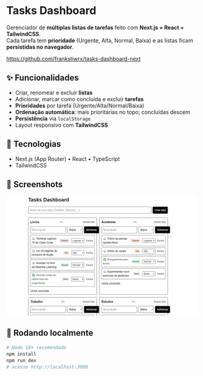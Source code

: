 # Tasks Dashboard

Gerenciador de **múltiplas listas de tarefas** feito com **Next.js + React + TailwindCSS**.  
Cada tarefa tem **prioridade** (Urgente, Alta, Normal, Baixa) e as listas ficam **persistidas no navegador**.

https://github.com/frankstiwrx/tasks-dashboard-next

## ✨ Funcionalidades
- Criar, renomear e excluir **listas**
- Adicionar, marcar como concluída e excluir **tarefas**
- **Prioridades** por tarefa (Urgente/Alta/Normal/Baixa)
- **Ordenação automática**: mais prioritárias no topo; concluídas descem
- **Persistência** via `localStorage`
- Layout responsivo com **TailwindCSS**

## 🧰 Tecnologias
- Next.js (App Router) • React • TypeScript
- TailwindCSS

## 📸 Screenshots
<img src="public/screenshot-01.png" width="600" />

## 🚀 Rodando localmente
```bash
# Node 18+ recomendado
npm install
npm run dev
# acesse http://localhost:3000
